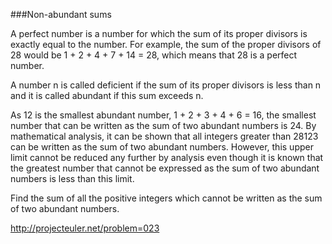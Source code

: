 ###Non-abundant sums

A perfect number is a number for which the sum of its proper divisors is
exactly equal to the number. For example, the sum of the proper divisors of 28
would be 1 + 2 + 4 + 7 + 14 = 28, which means that 28 is a perfect number.

A number n is called deficient if the sum of its proper divisors is less than
n and it is called abundant if this sum exceeds n.

As 12 is the smallest abundant number, 1 + 2 + 3 + 4 + 6 = 16, the smallest
number that can be written as the sum of two abundant numbers is 24. By
mathematical analysis, it can be shown that all integers greater than 28123 can
be written as the sum of two abundant numbers. However, this upper limit cannot
be reduced any further by analysis even though it is known that the greatest
number that cannot be expressed as the sum of two abundant numbers is less than
this limit.

Find the sum of all the positive integers which cannot be written as the sum of
two abundant numbers.

http://projecteuler.net/problem=023
